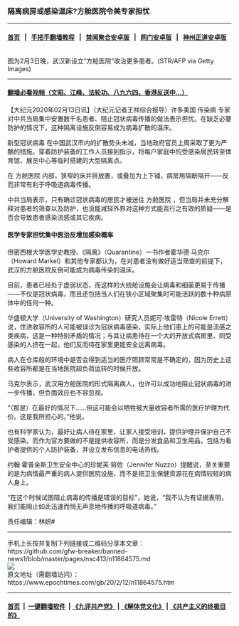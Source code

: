 ### 隔离病房或感染温床?方舱医院令美专家担忧
------------------------

#### [首页](https://github.com/gfw-breaker/banned-news1/blob/master/README.md) &nbsp;&nbsp;|&nbsp;&nbsp; [手把手翻墙教程](https://github.com/gfw-breaker/guides/wiki) &nbsp;&nbsp;|&nbsp;&nbsp; [禁闻聚合安卓版](https://github.com/gfw-breaker/bn-android) &nbsp;&nbsp;|&nbsp;&nbsp; [网门安卓版](https://github.com/oGate2/oGate) &nbsp;&nbsp;|&nbsp;&nbsp; [神州正道安卓版](https://github.com/SzzdOgate/update) 



<div><img alt="" class="aligncenter wp-post-image" src="https://i.epochtimes.com/assets/uploads/2020/02/GettyImages-1198465048-1-600x400.jpg"/>
<div class="red16 caption">
 <p>
  图为2月3日晚，武汉新设立“方舱医院”收治更多患者。(STR/AFP via Getty Images)
 </p>
</div>
</div><hr/>

#### [翻墙必看视频（文昭、江峰、法轮功、八九六四、香港反送中...）](http://167.172.214.107/home.html)

<div><p>
 【大纪元2020年02月13日讯】（大纪元记者王祥综合报导）许多美国
 <ok href="https://www.epochtimes.com/gb/tag/%E4%BC%A0%E6%9F%93%E7%97%85.html">
  传染病
 </ok>
 专家对中共当局集中安置数千名患者、阻止冠状病毒传播的做法表示担忧。在缺乏必要防护的情况下，这种隔离设施反倒容易成为病毒扩散的温床。
</p>
<p>
 <ok href="https://www.epochtimes.com/gb/tag/%E6%96%B0%E5%9E%8B%E5%86%A0%E7%8A%B6%E7%97%85%E6%AF%92.html">
  新型冠状病毒
 </ok>
 在中国武汉市内的扩散势头未减，当地政府官员上周采取了更为严酷的措施。穿着防护装备的工作人员接到指示，将每户家庭中的受感染居民转至体育馆、展览中心等临时搭建的大型隔离点。
</p>
<p>
 在
 <ok href="https://www.epochtimes.com/gb/tag/%E6%96%B9%E8%88%B1%E5%8C%BB%E9%99%A2.html">
  方舱医院
 </ok>
 内部，狭窄的床并排放置，或叠加为上下铺，病房用隔断隔开——反而非常有利于呼吸道病毒传播。
</p>
<p>
 中共当局表示，只有确诊冠状病毒的居民才被送往
 <ok href="https://www.epochtimes.com/gb/tag/%E6%96%B9%E8%88%B1%E5%8C%BB%E9%99%A2.html">
  方舱医院
 </ok>
 ，但当局并未充分解释对患者的筛查以及防护，也没能减轻外界对这种方式能否行之有效的质疑——是否会导致患者感染流感或其它疾病。
</p>
<h4>
 医学专家担忧集中医治反增加感染概率
</h4>
<p>
 但密西根大学医学史教授、《隔离》（Quarantine）一书作者霍华德·马克尔（Howard Markel）和其他专家都认为，在对患者没有做好适当筛查的前提下，武汉的方舱医院反倒可能成为病毒传染的温床。
</p>
<p>
 目前，患者已经处于虚弱状态，而这样的大统舱设施会让病毒和细菌更易于传播——不仅是冠状病毒，而且还包括当人们在狭小区域聚集时可能活跃的数十种病原体中的任何一种。
</p>
<p>
 华盛顿大学（University of Washington）研究人员妮可·埃雷特（Nicole Errett）说，住进收容所的人可能被误诊为冠状病毒感染，实际上他们患上的可能是流感之类疾病，这是一种特别矛盾的情况；与其让病患待在一个大的开放式病房里、同受感染的人挤在一起，他们反而待在家里更能安全远离病毒。
</p>
<p>
 病人在仓库般的环境中是否会得到适当的医疗照顾常常是不确定的，因为历史上这些收容所都是在当地医院超负荷运转的时候开放。
</p>
<p>
 马克尔表示，武汉用方舱医院的形式隔离病人，也许可以成功地阻止冠状病毒的进一步传播，但负面效应也不容忽视。
</p>
<p>
 “（那是）在最好的情况下……但这可能会以牺牲被大量收容者所需的医疗护理为代价。这是我所担心的。”他说。
</p>
<p>
 也有科学家认为，最好让病人待在家里，让家人接受培训，提供护理并保护自己不受感染。而作为官方要做的不是提供收容所，而是分发食品和卫生用品，包括为看护者提供的个人防护装备，并设立发布信息的电话热线。
</p>
<p>
 约翰·霍普金斯卫生安全中心的珍妮芙·努佐（Jennifer Nuzzo）提醒说，至关重要的是为病情最严重的病人提供医院设施，而不是把卫生保健资源花在病情较轻的病人身上。
</p>
<p>
 “在这个时候试图阻止病毒的传播是错误的目标”，她说，“我不认为有证据表明，我们能阻止如此迅速而悄无声息地传播的呼吸道病毒。”
</p>
<p>
 责任编辑：林妍#
</p>
</div>
<hr/>
手机上长按并复制下列链接或二维码分享本文章：<br/>
https://github.com/gfw-breaker/banned-news1/blob/master/pages/nsc413/n11864575.md <br/>
<a href='https://github.com/gfw-breaker/banned-news1/blob/master/pages/nsc413/n11864575.md'><img src='https://github.com/gfw-breaker/banned-news1/blob/master/pages/nsc413/n11864575.md.png'/></a> <br/>
原文地址（需翻墙访问）：https://www.epochtimes.com/gb/20/2/12/n11864575.htm


------------------------
#### [首页](https://github.com/gfw-breaker/banned-news1/blob/master/README.md) &nbsp;|&nbsp; [一键翻墙软件](https://github.com/gfw-breaker/nogfw/blob/master/README.md) &nbsp;| [《九评共产党》](https://github.com/gfw-breaker/9ping.md/blob/master/README.md#九评之一评共产党是什么) | [《解体党文化》](https://github.com/gfw-breaker/jtdwh.md/blob/master/README.md) | [《共产主义的终极目的》](https://github.com/gfw-breaker/gczydzjmd.md/blob/master/README.md)


<img src='http://gfw-breaker.win/banned-news/pages/nsc413/n11864575.md' width='0px' height='0px'/>